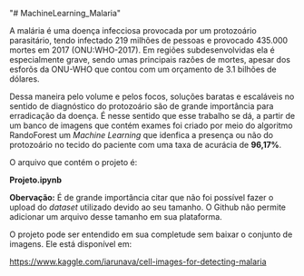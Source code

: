 "# MachineLearning_Malaria" 


A malária é uma doença infecciosa provocada por um protozoário parasitário, tendo infectado 219 milhôes de pessoas e provocado 435.000 mortes em 2017 (ONU:WHO-2017). Em regiões subdesenvolvidas ela é especialmente grave, sendo umas principais razôes de mortes, apesar dos esforõs da ONU-WHO que contou com um orçamento de 3.1 bilhões de dólares.

Dessa maneira pelo volume e pelos focos, soluções baratas e escaláveis no sentido de diagnóstico do protozoário são de grande importância para erradicação da doença. É nesse sentido que esse trabalho se dá, a partir de um banco de imagens que contém exames foi criado por meio do algoritmo RandoForest um *Machine Learning* que idenfica a presença ou não do protozoário no tecido do paciente com uma taxa de acurácia de **96,17%**.

O arquivo que contém o projeto é:

 **Projeto.ipynb**

**Obervação:** É de grande importância citar que não foi possível fazer o upload do *dataset* utilizado devido ao seu tamanho. O Github não permite adicionar um arquivo desse tamanho em sua plataforma.

O projeto pode ser entendido em sua completude sem baixar o conjunto de imagens. Ele está disponível em:

https://www.kaggle.com/iarunava/cell-images-for-detecting-malaria
